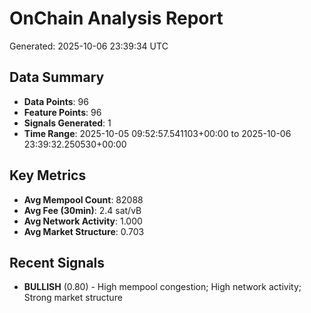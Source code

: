 # OnChain Analysis Report
Generated: 2025-10-06 23:39:34 UTC

## Data Summary
- **Data Points**: 96
- **Feature Points**: 96
- **Signals Generated**: 1
- **Time Range**: 2025-10-05 09:52:57.541103+00:00 to 2025-10-06 23:39:32.250530+00:00

## Key Metrics
- **Avg Mempool Count**: 82088
- **Avg Fee (30min)**: 2.4 sat/vB
- **Avg Network Activity**: 1.000
- **Avg Market Structure**: 0.703

## Recent Signals
- **BULLISH** (0.80) - High mempool congestion; High network activity; Strong market structure

